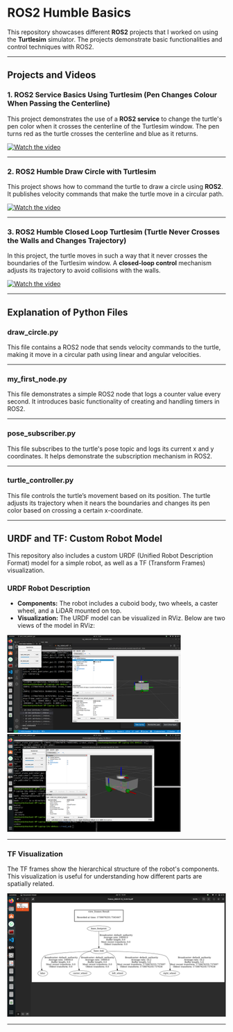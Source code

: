 # ROS2 Humble Basics

This repository showcases different **ROS2** projects that I worked on using the **Turtlesim** simulator. The projects demonstrate basic functionalities and control techniques with ROS2.

---

## **Projects and Videos**

### **1. ROS2 Service Basics Using Turtlesim (Pen Changes Colour When Passing the Centerline)**

This project demonstrates the use of a **ROS2 service** to change the turtle's pen color when it crosses the centerline of the Turtlesim window. The pen turns red as the turtle crosses the centerline and blue as it returns.

[![Watch the video](https://img.youtube.com/vi/PlLu4rXfTjE/0.jpg)](https://www.youtube.com/watch?v=PlLu4rXfTjE)

---

### **2. ROS2 Humble Draw Circle with Turtlesim**

This project shows how to command the turtle to draw a circle using **ROS2**. It publishes velocity commands that make the turtle move in a circular path.

[![Watch the video](https://img.youtube.com/vi/NjtXWxMJvs0/0.jpg)](https://youtu.be/NjtXWxMJvs0?si=ge2xAxgkIcD4_bz5)

---

### **3. ROS2 Humble Closed Loop Turtlesim (Turtle Never Crosses the Walls and Changes Trajectory)**

In this project, the turtle moves in such a way that it never crosses the boundaries of the Turtlesim window. A **closed-loop control** mechanism adjusts its trajectory to avoid collisions with the walls.

[![Watch the video](https://img.youtube.com/vi/k-R5tH_NORE/0.jpg)](https://youtu.be/k-R5tH_NORE?si=jdxb5JWMXkfDjP5s)

---

## **Explanation of Python Files**

### **draw_circle.py**

This file contains a ROS2 node that sends velocity commands to the turtle, making it move in a circular path using linear and angular velocities.

---

### **my_first_node.py**

This file demonstrates a simple ROS2 node that logs a counter value every second. It introduces basic functionality of creating and handling timers in ROS2.

---

### **pose_subscriber.py**

This file subscribes to the turtle's pose topic and logs its current x and y coordinates. It helps demonstrate the subscription mechanism in ROS2.

---

### **turtle_controller.py**

This file controls the turtle’s movement based on its position. The turtle adjusts its trajectory when it nears the boundaries and changes its pen color based on crossing a certain x-coordinate.

---

## **URDF and TF: Custom Robot Model**

This repository also includes a custom URDF (Unified Robot Description Format) model for a simple robot, as well as a TF (Transform Frames) visualization. 

### **URDF Robot Description**
- **Components:** The robot includes a cuboid body, two wheels, a caster wheel, and a LiDAR mounted on top.  
- **Visualization:** The URDF model can be visualized in RViz. Below are two views of the model in RViz:

<img src="images/urdf_robot_model_rviz.png" alt="URDF Robot Model in RViz" width="400">  
<img src="images/urdf_robot_model_rviz2.png" alt="URDF Robot Model in RViz 2" width="400">  

---

### **TF Visualization**
The TF frames show the hierarchical structure of the robot's components. This visualization is useful for understanding how different parts are spatially related.  

<img src="images/urdf_robot_model_tf.png" alt="TF Visualization" width="600">  

---
